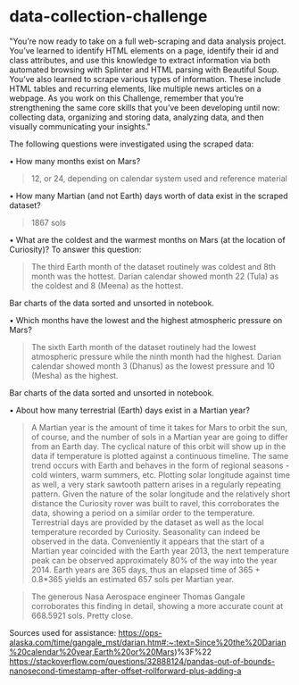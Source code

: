 # data-collection-challenge

"You’re now ready to take on a full web-scraping and data analysis project. You’ve learned to identify HTML elements on a page, identify their id and class attributes, and use this knowledge to extract information via both automated browsing with Splinter and HTML parsing with Beautiful Soup. You’ve also learned to scrape various types of information. These include HTML tables and recurring elements, like multiple news articles on a webpage.
As you work on this Challenge, remember that you’re strengthening the same core skills that you’ve been developing until now: collecting data, organizing and storing data, analyzing data, and then visually communicating your insights."

The following questions were investigated using the scraped data:

• How many months exist on Mars?
  > 12, or 24, depending on calendar system used and reference material

• How many Martian (and not Earth) days worth of data exist in the scraped dataset?
  > 1867 sols

• What are the coldest and the warmest months on Mars (at the location of Curiosity)? To answer this question: 
  > The third Earth month of the dataset routinely was coldest and 8th month was the hottest.
  > Darian calendar showed month 22 (Tula) as the coldest and 8 (Meena) as the hottest.

  Bar charts of the data sorted and unsorted in notebook.

• Which months have the lowest and the highest atmospheric pressure on Mars?
  > The sixth Earth month of the dataset routinely had the lowest atmospheric pressure while the ninth month had the highest.
  > Darian calendar showed month 3 (Dhanus) as the lowest pressure and 10 (Mesha) as the highest.

  Bar charts of the data sorted and unsorted in notebook.
  
• About how many terrestrial (Earth) days exist in a Martian year? 
  > A Martian year is the amount of time it takes for Mars to orbit the sun, of course, and the number of sols in a Martian year are going to differ from an Earth day.  The cyclical nature of this orbit will show up in the data if temperature is plotted against a continuous timeline.  The same trend occurs with Earth and behaves in the form of regional seasons - cold winters, warm summers, etc.  Plotting solar longitude against time as well, a very stark sawtooth pattern arises in a regularly repeating pattern.  Given the nature of the solar longitude and the relatively short distance the Curiosity rover was built to ravel, this corroborates the data, showing a period on a similar order to the temperature.
  > Terrestrial days are provided by the dataset as well as the local temperature recorded by Curiosity.  Seasonality can indeed be observed in the data.  Conveniently it appears that the start of a Martian year coincided with the Earth year 2013, the next temperature peak can be observed approximately 80% of the way into the year 2014.
Earth years are 365 days, thus an elapsed time of 365 + 0.8*365 yields an estimated 657 sols per Martian year.  

  > The generous Nasa Aerospace engineer Thomas Gangale corroborates this finding in detail, showing a more accurate count at 668.5921 sols.  Pretty close.

Sources used for assistance:
https://ops-alaska.com/time/gangale_mst/darian.htm#:~:text=Since%20the%20Darian%20calendar%20year,Earth%20or%20Mars)%3F%22
https://stackoverflow.com/questions/32888124/pandas-out-of-bounds-nanosecond-timestamp-after-offset-rollforward-plus-adding-a
